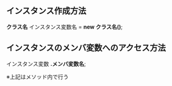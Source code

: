 ## インスタンス作成方法  
**クラス名** インスタンス変数名 = **new クラス名()**;  

## インスタンスのメンバ変数へのアクセス方法  
インスタンス変数 **.メンバ変数名**;  

※上記はメソッド内で行う
